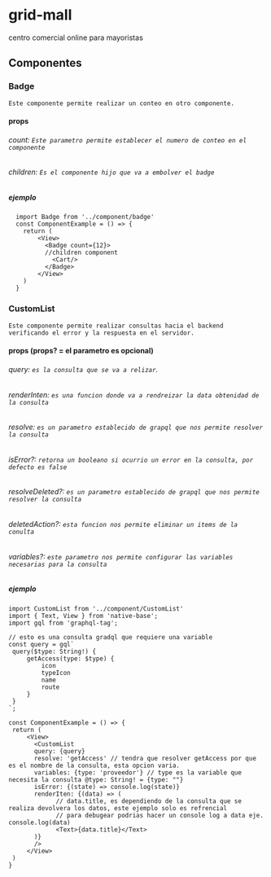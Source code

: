 # grid-mall
centro comercial online para mayoristas


## Componentes

### Badge

`Este componente permite realizar un conteo en otro componente.`
  
   ####  props
   
   ###### count: `Este parametro permite establecer el numero de conteo en el componente`
   ###### children: `Es el componente hijo que va a embolver el badge`

##### ejemplo
```tsx
  import Badge from '../component/badge'
  const ComponentExample = () => {
    return (
        <View>
          <Badge count={12}>
          //children component
            <Cart/>
          </Badge>
        </View>
    )
  }
  ```  
### CustomList
 
 `Este componente permite realizar consultas hacia el backend verificando el error y la respuesta en el servidor.`
    
   #### props (props? = el parametro es opcional)
     
   ###### query: `es la consulta que se va a relizar`.
   ###### renderInten: `es una funcion donde va a rendreizar la data obtenidad de la consulta`
   ###### resolve: `es un parametro establecido de grapql que nos permite resolver la consulta`
   ###### isError?: `retorna un booleano si ocurrio un error en la consulta, por defecto es false`     
   ###### resolveDeleted?: `es un parametro establecido de grapql que nos permite resolver la consulta`
   ###### deletedAction?: `esta funcion nos permite eliminar un items de la conulta`
   ###### variables?: `este parametro nos permite configurar las variables necesarias para la consulta` 
     
    
   ##### ejemplo
   
   ```tsx
  import CustomList from '../component/CustomList'
  import { Text, View } from 'native-base';
  import gql from 'graphql-tag';
  
  // esto es una consulta gradql que requiere una variable
  const query = gql`
	query($type: String!) {
		getAccess(type: $type) {
			icon
			typeIcon
			name
			route
		}
	}
`;
  
  const ComponentExample = () => {
    return (
        <View>
          <CustomList 
          query: {query}
          resolve: 'getAccess' // tendra que resolver getAccess por que es el nombre de la consulta, esta opcion varia.
          variables: {type: 'proveedor'} // type es la variable que necesita la consulta @type: String! = {type: ""}
          isError: {(state) => console.log(state)}
          renderIten: {(data) => (
                // data.title, es dependiendo de la consulta que se realiza devolvera los datos, este ejemplo solo es refrencial
                // para debugear podrias hacer un console log a data eje. console.log(data)
                <Text>{data.title}</Text>
          )}
          />
        </View>
    )
  }
  ``` 
   
   
          
 
 


